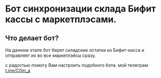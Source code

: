 # Бот синхронизации склада Бифит кассы с маркетплэсами.

## Что делает бот?

На данном этапе бот берет складские остатки из Бифит-касса и отправляет их во все маркетлэйсы сразу.

с радостью помогу Вам настроить подобного бота. мой телеграм [t.me/C0m_a
](https://t.me/C0m_a)
